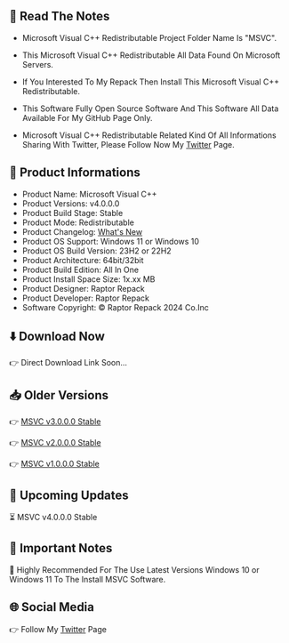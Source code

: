 📝 Read The Notes
-----------------

- Microsoft Visual C++ Redistributable Project Folder Name  Is "MSVC".

- This Microsoft Visual C++ Redistributable All Data Found On Microsoft Servers.

- If You Interested To My Repack Then Install This Microsoft Visual C++ Redistributable.

- This Software Fully Open Source Software And This Software All Data Available For My GitHub Page Only.

- Microsoft Visual C++ Redistributable Related Kind Of All Informations Sharing With Twitter, Please Follow Now My [Twitter](https://www.twitter.com/raptorrepack) Page.

🧾 Product Informations
-----------------------
- Product Name: Microsoft Visual C++
- Product Versions: v4.0.0.0
- Product Build Stage: Stable
- Product Mode: Redistributable
- Product Changelog: [What's New](https://github.com/RaptorRepack/MSVC)
- Product OS Support: Windows 11 or Windows 10
- Product OS Build Version: 23H2 or 22H2
- Product Architecture: 64bit/32bit
- Product Build Edition: All In One
- Product Install Space Size: 1x.xx MB
- Product Designer: Raptor Repack
- Product Developer: Raptor Repack
- Software Copyright: © Raptor Repack 2024 Co.Inc

⬇️ Download Now
---------------
👉 Direct Download Link Soon...

📥 Older Versions
-----------------
👉 [MSVC v3.0.0.0 Stable](https://github.com/RaptorRepack/MSVC/releases/tag/v3.0.0)

👉 [MSVC v2.0.0.0 Stable](https://github.com/RaptorRepack/MSVC/releases/tag/v2.0.0)

👉 [MSVC v1.0.0.0 Stable](https://github.com/RaptorRepack/MSVC/releases/tag/v1.0.0)

📢 Upcoming Updates
-------------------
⏳ MSVC v4.0.0.0 Stable

📝 Important Notes
------------------
🔴 Highly Recommended For The Use Latest Versions Windows 10 or Windows 11 To The Install MSVC Software.

🌐 Social Media
---------------
👉 Follow My [Twitter](https://www.twitter.com/raptorrepack) Page
